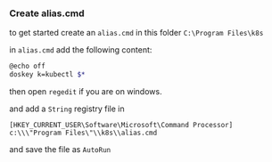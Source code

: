 ### Create alias.cmd

to get started create an `alias.cmd` in this folder `C:\Program Files\k8s` 

in `alias.cmd` add the following content:

```bash
@echo off
doskey k=kubectl $*

```

then open `regedit` if you are on windows. 

and add a `String` registry file in 
```
[HKEY_CURRENT_USER\Software\Microsoft\Command Processor]
c:\\\"Program Files\"\\k8s\\alias.cmd

```

and save the file as `AutoRun`